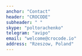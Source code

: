 ```yaml
---
anchor: "Contact"
header: "CROCODE"
subheader: " "
skype: "poltorachenko"
telegram: "avipo"
email: "welcome@crocode.io"
address: "Rzeszow, Poland"
---
```


